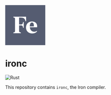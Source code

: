 <img src="docs/assets/logo.svg" height="128px" />

# ironc

![Rust](https://github.com/ironlang/ironc/workflows/Rust/badge.svg)

This repository contains `ironc`, the Iron compiler.
